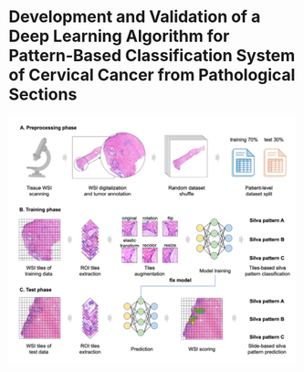 # Development and Validation of a Deep Learning Algorithm for Pattern-Based Classification System of Cervical Cancer from Pathological Sections

![pipeline](./Pipeline.png)
